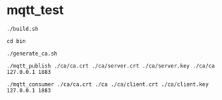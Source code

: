 # mqtt_test


    ./build.sh

    cd bin
    
    ./generate_ca.sh

    ./mqtt_publish ./ca/ca.crt ./ca/server.crt ./ca/server.key ./ca/ca 127.0.0.1 1883
    
    ./mqtt_consumer ./ca/ca.crt ./ca ./ca/client.crt ./ca/client.key 127.0.0.1 1883

